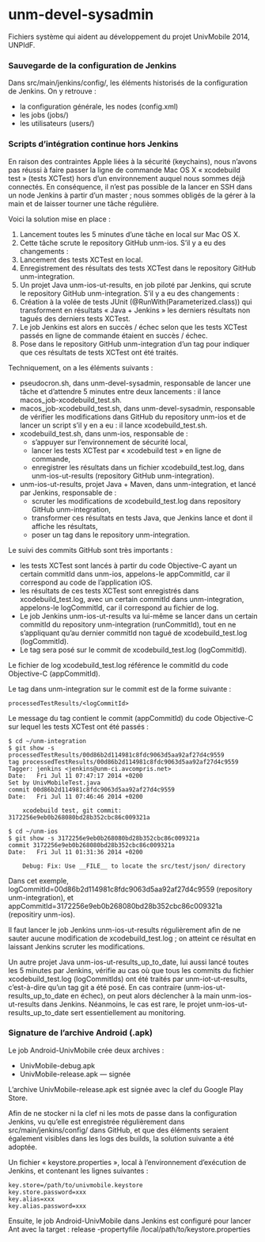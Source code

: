 unm-devel-sysadmin
==================

Fichiers système qui aident au développement du projet UnivMobile 2014, UNPIdF.

### Sauvegarde de la configuration de Jenkins
 
Dans src/main/jenkins/config/, les éléments historisés de la configuration de Jenkins. On y retrouve :
 
  * la configuration générale, les nodes (config.xml)
  * les jobs (jobs/)
  * les utilisateurs (users/)

### Scripts d’intégration continue hors Jenkins

En raison des contraintes Apple liées à la sécurité (keychains), nous n’avons pas réussi à faire passer la ligne de commande Mac OS X « xcodebuild test » (tests XCTest) hors d’un environnement auquel nous sommes déjà connectés. En conséquence, il n’est pas possible de la lancer en SSH dans un node Jenkins à partir d’un master ; nous sommes obligés de la gérer à la main et de laisser tourner une tâche régulière.

Voici la solution mise en place :

  1. Lancement toutes les 5 minutes d’une tâche en local sur Mac OS X.
  2. Cette tâche scrute le repository GitHub unm-ios. S’il y a eu des changements :
  3. Lancement des tests XCTest en local.
  4. Enregistrement des résultats des tests XCTest dans le repository GitHub unm-integration.
  5. Un projet Java unm-ios-ut-results, en job piloté par Jenkins, qui scrute le repository GitHub unm-integration. S’il y a eu des changements :
  6. Création à la volée de tests JUnit (@RunWith(Parameterized.class)) qui transforment en résultats « Java + Jenkins » les derniers résultats non tagués des derniers tests XCTest. 
  7. Le job Jenkins est alors en succès / échec selon que les tests XCTest passés en ligne de commande étaient en succès / échec.
  7. Pose dans le repository GitHub unm-integration d’un tag pour indiquer que ces résultats de tests XCTest ont été traités.
  
Techniquement, on a les éléments suivants :

  * pseudocron.sh, dans unm-devel-sysadmin, responsable de lancer une tâche et d’attendre 5 minutes entre deux lancements : il lance macos_job-xcodebuild_test.sh.
  * macos_job-xcodebuild_test.sh, dans unm-devel-sysadmin, responsable de vérifier les modifications dans GitHub du repository unm-ios et de lancer un script s’il y en a eu : il lance xcodebuild_test.sh.
  * xcodebuild_test.sh, dans unm-ios, responsable de :
      * s’appuyer sur l’environnement de sécurité local,
      * lancer les tests XCTest par « xcodebuild test » en ligne de commande,
      * enregistrer les résultats dans un fichier xcodebuild_test.log, dans unm-ios-ut-results (repository GitHub unm-integration).
  * unm-ios-ut-results, projet Java + Maven, dans unm-integration, et lancé par Jenkins, responsable de :
      * scruter les modifications de xcodebuild_test.log dans repository GitHub unm-integration,
      * transformer ces résultats en tests Java, que Jenkins lance et dont il affiche les résultats,
      * poser un tag dans le repository unm-integration.
      
Le suivi des commits GitHub sont très importants :

  * les tests XCTest sont lancés à partir du code Objective-C ayant un certain commitId dans unm-ios, appelons-le appCommitId, car il correspond au code de l’application iOS.
  * les résultats de ces tests XCTest sont enregistrés dans xcodebuild_test.log, avec un certain commitId dans unm-integration, appelons-le logCommitId, car il correspond au fichier de log.
  * Le job Jenkins unm-ios-ut-results va lui-même se lancer dans un certain commitId du repository unm-integration (runCommitId), tout en ne s’appliquant qu’au dernier commitId non tagué de xcodebuild_test.log (logCommitId).
  * Le tag sera posé sur le commit de xcodebuild_test.log (logCommitId).

Le fichier de log xcodebuild_test.log référence le commitId du code Objective-C (appCommitId).

Le tag dans unm-integration sur le commit <logCommitId> est de la forme suivante : 

    processedTestResults/<logCommitId>
  
Le message du tag contient le commit (appCommitId) du code Objective-C sur lequel les tests XCTest ont été passés :

    $ cd ~/unm-integration
    $ git show -s processedTestResults/00d86b2d114981c8fdc9063d5aa92af27d4c9559
    tag processedTestResults/00d86b2d114981c8fdc9063d5aa92af27d4c9559
    Tagger: jenkins <jenkins@unm-ci.avcompris.net>
    Date:   Fri Jul 11 07:47:17 2014 +0200
    Set by UnivMobileTest.java
    commit 00d86b2d114981c8fdc9063d5aa92af27d4c9559
    Date:   Fri Jul 11 07:46:46 2014 +0200
  
        xcodebuild test, git commit: 3172256e9eb0b268080bd28b352cbc86c009321a

    $ cd ~/unm-ios
    $ git show -s 3172256e9eb0b268080bd28b352cbc86c009321a
    commit 3172256e9eb0b268080bd28b352cbc86c009321a
    Date:   Fri Jul 11 01:31:36 2014 +0200

        Debug: Fix: Use __FILE__ to locate the src/test/json/ directory

Dans cet exemple, logCommitId=00d86b2d114981c8fdc9063d5aa92af27d4c9559 (repository unm-integration), et appCommitId=3172256e9eb0b268080bd28b352cbc86c009321a (repositiry unm-ios).

Il faut lancer le job Jenkins unm-ios-ut-results régulièrement afin de ne sauter aucune modification de xcodebuild_test.log ; on atteint ce résultat en laissant Jenkins scruter les modifications.

Un autre projet Java unm-ios-ut-results_up_to_date, lui aussi lancé toutes les 5 minutes par Jenkins, vérifie au cas où que tous les commits du fichier xcodebuild_test.log (logCommitIds) ont été traités par unm-iot-ut-results, c’est-à-dire qu’un tag git a été posé. En cas contraire (unm-ios-ut-results_up_to_date en échec), on peut alors déclencher à la main unm-ios-ut-results dans Jenkins. Néanmoins, le cas est rare, le projet unm-ios-ut-results_up_to_date sert essentiellement au monitoring.

### Signature de l’archive Android (.apk)

Le job Android-UnivMobile crée deux archives :

 * UnivMobile-debug.apk
 * UnivMobile-release.apk — signée
 
L’archive UnivMobile-release.apk est signée avec la clef du Google Play Store.

Afin de ne stocker ni la clef ni les mots de passe dans la configuration Jenkins, vu qu’elle est enregistrée régulièrement dans src/main/jenkins/config/ dans GitHub, et que des éléments seraient également visibles dans les logs des builds, la solution suivante a été adoptée.

Un fichier « keystore.properties », local à l’environnement d’exécution de Jenkins, et contenant les lignes suivantes :

    key.store=/path/to/univmobile.keystore
    key.store.password=xxx
    key.alias=xxx
    key.alias.password=xxx

Ensuite, le job Android-UnivMobile dans Jenkins est configuré pour lancer Ant avec la target : release -propertyfile /local/path/to/keystore.properties

